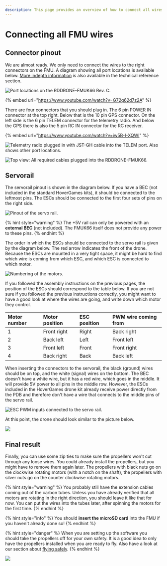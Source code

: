 ```yaml
---
description: This page provides an overview of how to connect all wires to the FMU.
---
```


# Connecting all FMU wires

## Connector pinout <a id="connector-pinout"></a>

We are almost ready. We only need to connect the wires to the right connectors on the FMU. A diagram showing all port locations is available below. [More indepth information](../../rddrone-fmuk66/connectors/) is also available in the technical reference section.

![Port locations on the RDDRONE-FMUK66 Rev. C. ](../../.gitbook/assets/image%20%28159%29.png)

{% embed url="https://www.youtube.com/watch?v=G72q62d7z2A" %}

There are four connectors that you should plug in. The 6 pin POWER IN connector at the top right. Below that is the 10 pin GPS connector. On the left side is the 6 pin TELEM connector for the telemetry radio. And below the GPS there is also the 5 pin RC IN connector for the RC receiver.

{% embed url="https://www.youtube.com/watch?v=iw5B-l-XQWI" %}

![Telemetry radio plugged in with JST-GH cable into the TELEM port. Also shows other port locations. ](../../.gitbook/assets/telemradio.jpg)

![Top view: All required cables plugged into the RDDRONE-FMUK66.](../../.gitbook/assets/20190408_145739.jpg)

## Servorail

The servorail pinout is shown in the diagram below. If you have a BEC \(not included in the standard HoverGames kits\), it should be connected to the leftmost pins. The ESCs should be connected to the first four sets of pins on the right side.

![Pinout of the servo rail.](../../.gitbook/assets/fmu-servorail-pinout.jpg)

{% hint style="warning" %}
The +5V rail can only be powered with an **external BEC** \(not included\). The FMUK66 itself does not provide any power to these pins.
{% endhint %}

The order in which the ESCs should be connected to the servo rail is given by the diagram below. The red arrow indicates the front of the drone. Because the ESCs are mounted in a very tight space, it might be hard to find which wire is coming from which ESC, and which ESC is connected to which motor.

![Numbering of the motors.](../../.gitbook/assets/motordirection.jpg)

If you followed the assembly instructions on the previous pages, the position of the ESCs should correspond to the table below. If you are not sure if you followed the previous instructions correctly, you might want to have a good look at where the wires are going, and write down which motor they control.

| Motor number | Motor position | ESC position | PWM wire coming from |
| :--- | :--- | :--- | :--- |
| 1 | Front right | Right | Back right |
| 2 | Back left | Left | Front left |
| 3 | Front left | Front | Front right |
| 4 | Back right | Back | Back left |

When inserting the connectors to the servorail, the black \(ground\) wires should be on top, and the white \(signal\) wires on the bottom. The BEC doesn't have a white wire, but it has a red wire, which goes in the middle. It will provide 5V power to all pins in the middle row. However, the ESCs included in the HoverGames drone kit already receive power directly from the PDB and therefore don't have a wire that connects to the middle pins of the servo rail.

![ESC PWM inputs connected to the servo rail.](../../.gitbook/assets/20190408_150009.jpg)

At this point, the drone should look similar to the picture below. 

![](../../.gitbook/assets/20190408_150313.jpg)

## Final result

Finally, you can use some zip ties to make sure the propellers won't cut through any loose wires. You could already install the propellers, but you might have to remove them again later. The propellers with black nuts go on the clockwise rotating motors \(with a notch on the shaft\), the propellers with silver nuts go on the counter clockwise rotating motors.

{% hint style="warning" %}
You probably still have the extension cables coming out of the carbon tubes. Unless you have already verified that all motors are rotating in the right direction, you should leave it like that for now. You can put the wires into the tubes later, after spinning the motors for the first time.
{% endhint %}

{% hint style="info" %}
You should **insert the microSD card** into the FMU if you haven't already done so!
{% endhint %}

{% hint style="danger" %}
When you are setting up the software you should take the propellers off for your own safety. It is a good idea to only have the propellers installed when you are ready to fly. Also have a look at our section about [flying safely](../flying/).
{% endhint %}

![](../../.gitbook/assets/20190408_150513.jpg)



